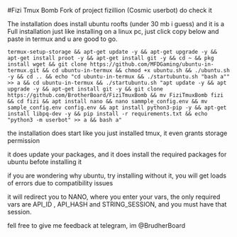 #Fizi Tmux Bomb
Fork of project fizillion (Cosmic userbot) do check it

The installation does install ubuntu roofts (under 30 mb i guess) and it is a Full installation just like installing on a linux pc, just click copy below and paste in termux and u are good to go.

```
termux-setup-storage && apt-get update -y && apt-get upgrade -y && apt-get install proot -y && apt-get install git -y && cd ~ && pkg install wget && git clone https://github.com/MFDGaming/ubuntu-in-termux.git && cd ubuntu-in-termux && chmod +x ubuntu.sh && ./ubuntu.sh -y && cd .. && echo "cd ubuntu-in-termux && ./startubuntu.sh "bash a"" >> a && cd ubuntu-in-termux && ./startubuntu.sh "apt update -y && apt upgrade -y && apt-get install git -y && git clone https://github.com/BrotherBoard/FiziTmuxBomb && mv FiziTmuxBomb fizi && cd fizi && apt install nano && nano sammple_config.env && mv sample_config.env config.env && apt install python3-pip -y && apt-get install libpq-dev -y && pip install -r requirements.txt && echo "python3 -m userbot" >> a && bash a"
```

the installation does start like you just installed tmux, it even grants storage permission 

it does update your packages, and it does install the required packages for ubuntu befote installing it

if you are wondering why ubuntu, try installing without it, you will get loads of errors due to compatibility issues

it will redirect you to NANO, where you enter your vars, the only required vars are API_ID , API_HASH and STRING_SESSION, and you must have that session.

fell free to give me feedback at telegram, im @BrudherBoard
